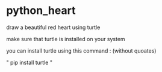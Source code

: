 # python_heart
draw a beautiful red heart using turtle

make sure that turtle is installed on your system 

you can install turtle using this command : (without quoates)

" pip install turtle "
